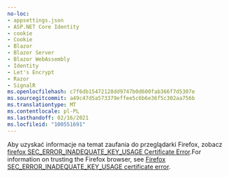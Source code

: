```yaml
---
no-loc:
- appsettings.json
- ASP.NET Core Identity
- cookie
- Cookie
- Blazor
- Blazor Server
- Blazor WebAssembly
- Identity
- Let's Encrypt
- Razor
- SignalR
ms.openlocfilehash: c7f6db15472128dd9747b0d600fab366f7d5307e
ms.sourcegitcommit: a49c47d5a573379effee5c6b6e36f5c302aa756b
ms.translationtype: MT
ms.contentlocale: pl-PL
ms.lasthandoff: 02/16/2021
ms.locfileid: "100551691"
---
```

<span data-ttu-id="4183a-101">Aby uzyskać informacje na temat zaufania do przeglądarki Firefox, zobacz [firefox SEC_ERROR_INADEQUATE_KEY_USAGE Certificate Error](xref:security/enforcing-ssl#trust-ff).</span><span class="sxs-lookup"><span data-stu-id="4183a-101">For information on trusting the Firefox browser, see [Firefox SEC_ERROR_INADEQUATE_KEY_USAGE certificate error](xref:security/enforcing-ssl#trust-ff).</span></span>